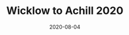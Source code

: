 ---
catalog: "Wicklow to Achill 2020"
type: cycle-trip-overview
title: Wicklow to Achill 2020
date: "2020-08-04"
draft: false
gallery: true
imageTag: europe-cycle-2019-sweden
komootCollectionId: 1003820

---